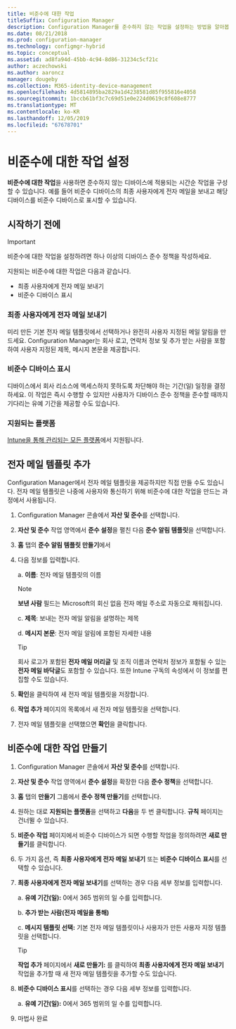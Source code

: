 ```yaml
---
title: 비준수에 대한 작업
titleSuffix: Configuration Manager
description: Configuration Manager를 준수하지 않는 작업을 설정하는 방법을 알아봅니다.
ms.date: 08/21/2018
ms.prod: configuration-manager
ms.technology: configmgr-hybrid
ms.topic: conceptual
ms.assetid: ad8fa94d-45bb-4c94-8d86-31234c5cf21c
author: aczechowski
ms.author: aaroncz
manager: dougeby
ms.collection: M365-identity-device-management
ms.openlocfilehash: 4d5814895ba2829a1d4238581d85f955816e4058
ms.sourcegitcommit: 1bccb61bf3c7c69d51e0e224d0619c8f608e8777
ms.translationtype: MT
ms.contentlocale: ko-KR
ms.lasthandoff: 12/05/2019
ms.locfileid: "67678701"
---
```

# <a name="set-up-actions-for-non-compliance"></a>비준수에 대한 작업 설정

**비준수에 대한 작업**을 사용하면 준수하지 않는 디바이스에 적용되는 시간순 작업을 구성할 수 있습니다. 예를 들어 비준수 디바이스의 최종 사용자에게 전자 메일을 보내고 해당 디바이스를 비준수 디바이스로 표시할 수 있습니다.



## <a name="before-you-begin"></a>시작하기 전에

> [!IMPORTANT]  
> 비준수에 대한 작업을 설정하려면 하나 이상의 디바이스 준수 정책을 작성하세요.  

지원되는 비준수에 대한 작업은 다음과 같습니다.

- 최종 사용자에게 전자 메일 보내기
- 비준수 디바이스 표시

### <a name="send-e-mail-to-end-user"></a>최종 사용자에게 전자 메일 보내기

미리 만든 기본 전자 메일 템플릿에서 선택하거나 완전히 사용자 지정된 메일 알림을 만드세요. Configuration Manager는 회사 로고, 연락처 정보 및 추가 받는 사람을 포함하여 사용자 지정된 제목, 메시지 본문을 제공합니다.

### <a name="mark-devices-non-compliant"></a>비준수 디바이스 표시

디바이스에서 회사 리소스에 액세스하지 못하도록 차단해야 하는 기간(일) 일정을 결정하세요. 이 작업은 즉시 수행할 수 있지만 사용자가 디바이스 준수 정책을 준수할 때까지 기다리는 유예 기간을 제공할 수도 있습니다.

### <a name="supported-platforms"></a>지원되는 플랫폼

[Intune을 통해 관리되는 모든 플랫폼](https://docs.microsoft.com/intune/supported-devices-browsers)에서 지원됩니다.



## <a name="to-add-an-email-template"></a>전자 메일 템플릿 추가

Configuration Manager에서 전자 메일 템플릿을 제공하지만 직접 만들 수도 있습니다. 전자 메일 템플릿은 나중에 사용자와 통신하기 위해 비준수에 대한 작업을 만드는 과정에서 사용됩니다.

1. Configuration Manager 콘솔에서 **자산 및 준수**를 선택합니다.  

2. **자산 및 준수** 작업 영역에서 **준수 설정**을 펼친 다음 **준수 알림 템플릿**을 선택합니다.  

3. **홈** 탭의 **준수 알림 템플릿 만들기**에서  

4. 다음 정보를 입력합니다.  

    a. **이름**: 전자 메일 템플릿의 이름  

    > [!Note]  
    > **보낸 사람** 필드는 Microsoft의 회신 없음 전자 메일 주소로 자동으로 채워집니다.<!--SCCMDocs issue 652-->  

    c. **제목**: 보내는 전자 메일 알림을 설명하는 제목  

    d. **메시지 본문**: 전자 메일 알림에 포함된 자세한 내용  

    > [!TIP]  
    > 회사 로고가 포함된 **전자 메일 머리글** 및 조직 이름과 연락처 정보가 포함될 수 있는 **전자 메일 바닥글**도 포함할 수 있습니다. 또한 Intune 구독의 속성에서 이 정보를 편집할 수도 있습니다.  

5. **확인**을 클릭하여 새 전자 메일 템플릿을 저장합니다.  

6. **작업 추가** 페이지의 목록에서 새 전자 메일 템플릿을 선택합니다.  

7. 전자 메일 템플릿을 선택했으면 **확인**을 클릭합니다.  



## <a name="to-create-actions-for-non-compliance"></a>비준수에 대한 작업 만들기

1. Configuration Manager 콘솔에서 **자산 및 준수**를 선택합니다.  

2. **자산 및 준수** 작업 영역에서 **준수 설정**을 확장한 다음 **준수 정책**을 선택합니다.  

3. **홈** 탭의 **만들기** 그룹에서 **준수 정책 만들기**를 선택합니다.  

4. 원하는 대로 **지원되는 플랫폼**을 선택하고 **다음**을 두 번 클릭합니다. **규칙** 페이지는 건너뛸 수 있습니다.  

5. **비준수 작업** 페이지에서 비준수 디바이스가 되면 수행할 작업을 정의하려면 **새로 만들기**를 클릭합니다.  

6. 두 가지 옵션, 즉 **최종 사용자에게 전자 메일 보내기** 또는 **비준수 디바이스 표시**를 선택할 수 있습니다.  

7. **최종 사용자에게 전자 메일 보내기**를 선택하는 경우 다음 세부 정보를 입력합니다.  

    a. **유예 기간(일):** 0에서 365 범위의 일 수를 입력합니다.  

    b. **추가 받는 사람(전자 메일을 통해)**  

    c. **메시지 템플릿 선택:** 기본 전자 메일 템플릿이나 사용자가 만든 사용자 지정 템플릿을 선택합니다.  

    > [!TIP]   
    > **작업 추가** 페이지에서 **새로 만들기:** 를 클릭하여 **최종 사용자에게 전자 메일 보내기** 작업을 추가할 때 새 전자 메일 템플릿을 추가할 수도 있습니다.  

8. **비준수 디바이스 표시**를 선택하는 경우 다음 세부 정보를 입력합니다.  

    a. **유예 기간(일):** 0에서 365 범위의 일 수를 입력합니다.  

9. 마법사 완료  

